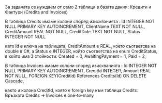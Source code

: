 За задачата се нуждаем от само 2 таблици в базата данни: Кредити и Фактури (Credits and Invoices)

В таблица Credits имаме колони според изискванията : Id INTEGER NOT NULL PRIMARY KEY AUTOINCREMENT,
                                                     ClientName TEXT NOT NULL,
                                                     CreditAmount REAL NOT NULL,
                                                     CreditDate TEXT NOT NULL,
                                                     Status INTEGER NOT NULL
                                                     
като Id е ключа на таблицата, 
     CreditAmount е REAL, което съответсва на double в C#, 
     а Status е INTEGER, който съответства на enum CreditStatus, в който има 3 стойности: Created = 0,
                                                                                          AwaitingPayment = 1,
                                                                                          Paid = 2,

В таблица Invoices имаме колони според изискванията : Id INTEGER NOT NULL PRIMARY KEY AUTOINCREMENT,
                                                      CreditId INTEGER,
                                                      Amount REAL NOT NULL,
                                                      FOREIGN KEY(CreditId) References Credits(Id) ON DELETE Cascade,

както и колона CreditId, която е foreign key към таблица Credits. Връзката Credits -> Invoices e one-to-many
